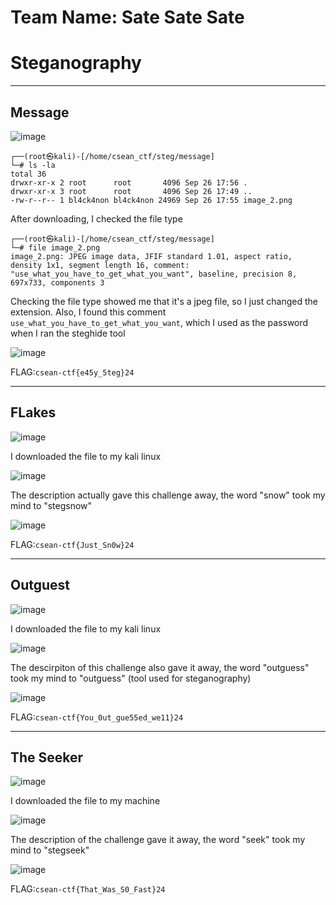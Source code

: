 # Team Name: Sate Sate Sate


# Steganography
<hr>

## Message

![image](https://github.com/user-attachments/assets/c49ff38e-f192-4411-95c1-b4dc844426d7)

``` 
┌──(root㉿kali)-[/home/csean_ctf/steg/message]
└─# ls -la
total 36
drwxr-xr-x 2 root      root       4096 Sep 26 17:56 .
drwxr-xr-x 3 root      root       4096 Sep 26 17:49 ..
-rw-r--r-- 1 bl4ck4non bl4ck4non 24969 Sep 26 17:55 image_2.png
```
After downloading, I checked the file type

```
┌──(root㉿kali)-[/home/csean_ctf/steg/message]
└─# file image_2.png 
image_2.png: JPEG image data, JFIF standard 1.01, aspect ratio, density 1x1, segment length 16, comment: "use_what_you_have_to_get_what_you_want", baseline, precision 8, 697x733, components 3
```
Checking the file type showed me that it's a jpeg file, so I just changed the extension. Also, I found this comment ```use_what_you_have_to_get_what_you_want```, which I used as the password when I ran the steghide tool

![image](https://github.com/user-attachments/assets/358f2b58-dffe-4d3d-9107-4ee20163d72e)

FLAG:```csean-ctf{e45y_5teg}24```

-----------------------------------

## FLakes

![image](https://github.com/user-attachments/assets/92f10346-0921-4147-ab42-1f794f738c08)

I downloaded the file to my kali linux

![image](https://github.com/user-attachments/assets/d97adf26-f3c7-4e04-bfc8-75c585d657cc)

The description actually gave this challenge away, the word "snow" took my mind to "stegsnow"

![image](https://github.com/user-attachments/assets/b15ffbc0-1baa-4de7-9644-ee53ca1e2ad9)

FLAG:```csean-ctf{Just_Sn0w}24```

---------------------------

## Outguest

![image](https://github.com/user-attachments/assets/7a2e3d2c-dce3-4a12-b6ac-c4404ae530d4)

I downloaded the file to my kali linux

![image](https://github.com/user-attachments/assets/5bc57c59-83d2-431c-ac1b-220ef5af1c90)

The descirpiton of this challenge also gave it away, the word "outguess" took my mind to "outguess" (tool used for steganography)

![image](https://github.com/user-attachments/assets/d530cd62-0f5e-43bc-9856-7e79db8f5227)

FLAG:```csean-ctf{You_0ut_gue55ed_we11}24```

-----------------------------

## The Seeker

![image](https://github.com/user-attachments/assets/6609abca-d96c-433c-9e7e-18a20ec3db72)

I downloaded the file to my machine

![image](https://github.com/user-attachments/assets/072edcb3-ba3a-4173-b403-8d2d9a2dd2fd)

The description of the challenge gave it away, the word "seek" took my mind to "stegseek"

![image](https://github.com/user-attachments/assets/5c05096d-f780-48a8-86f8-f831e529bbbb)

FLAG:```csean-ctf{That_Was_S0_Fast}24```














